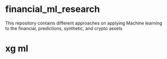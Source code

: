 # financial_ml_research
This repository contains different approaches on applying Machine learning to the financial, predictions, synthetic, and crypto assets

# xg ml

